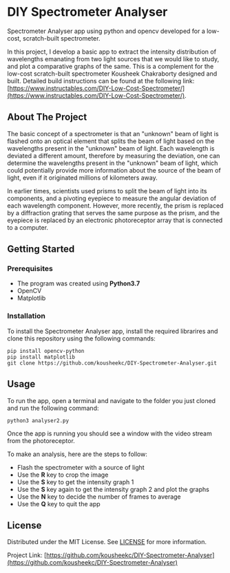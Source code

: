 # DIY Spectrometer Analyser
Spectrometer Analyser app using python and opencv developed for a low-cost, scratch-built spectrometer.

In this project, I develop a basic app to extract the intensity distribution of wavelengths emanating from two light sources that we would like to study, and plot a comparative graphs of the same. This is a complement for the low-cost scratch-built spectrometer Kousheek Chakraborty designed and built. Detailed build instructions can be found at the following link: [https://www.instructables.com/DIY-Low-Cost-Spectrometer/](https://www.instructables.com/DIY-Low-Cost-Spectrometer/). 

## About The Project
The basic concept of a spectrometer is that an "unknown" beam of light is flashed onto an optical element that splits the beam of light based on the wavelengths present in the "unknown" beam of light. Each wavelength is deviated a different amount, therefore by measuring the deviation, one can determine the wavelengths present in the "unknown" beam of light, which could potentially provide more information about the source of the beam of light, even if it originated millions of kilometers away.

In earlier times, scientists used prisms to split the beam of light into its components, and a pivoting eyepiece to measure the angular deviation of each wavelength component. However, more recently, the prism is replaced by a diffraction grating that serves the same purpose as the prism, and the eyepiece is replaced by an electronic photoreceptor array that is connected to a computer. 

## Getting Started

### Prerequisites
* The program was created using **Python3.7**
* OpenCV
* Matplotlib

### Installation
To install the Spectrometer Analyser app, install the required librarires and clone this repository using the following commands:

```
pip install opencv-python
pip install matplotlib
git clone https://github.com/kousheekc/DIY-Spectrometer-Analyser.git
```

## Usage
To run the app, open a terminal and navigate to the folder you just cloned and run the following command:
```
python3 analyser2.py
```
Once the app is running you should see a window with the video stream from the photoreceptor.

To make an analysis, here are the steps to follow:
* Flash the spectrometer with a source of light
* Use the **R** key to crop the image
* Use the **S** key to get the intensity graph 1
* Use the **S** key again to get the intensity graph 2 and plot the graphs
*  Use the **N** key to decide the number of frames to average
* Use the **Q** key to quit the app

## License
Distributed under the MIT License. See [LICENSE](LICENSE) for more information.

Project Link: [https://github.com/kousheekc/DIY-Spectrometer-Analyser](https://github.com/kousheekc/DIY-Spectrometer-Analyser)


